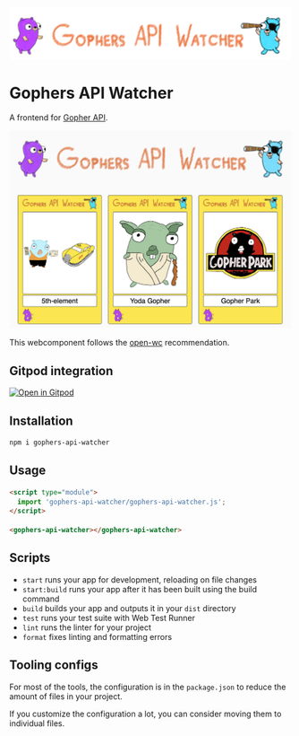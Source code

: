 ![Gophers API Watcher](./gophers-api-watcher.png)
# Gophers API Watcher

A frontend for [Gopher API](https://github.com/scraly/gophers-api).

![Gophers API Watcher](./img/screenshot.jpg)

This webcomponent follows the [open-wc](https://github.com/open-wc/open-wc) recommendation.


## Gitpod integration

[![Open in Gitpod](https://gitpod.io/button/open-in-gitpod.svg)](https://gitpod.io/#https://github.com/lostinbrittany/gophers-api-watcher.git)



## Installation

```bash
npm i gophers-api-watcher
```

## Usage

```html
<script type="module">
  import 'gophers-api-watcher/gophers-api-watcher.js';
</script>

<gophers-api-watcher></gophers-api-watcher>
```

## Scripts

- `start` runs your app for development, reloading on file changes
- `start:build` runs your app after it has been built using the build command
- `build` builds your app and outputs it in your `dist` directory
- `test` runs your test suite with Web Test Runner
- `lint` runs the linter for your project
- `format` fixes linting and formatting errors

## Tooling configs

For most of the tools, the configuration is in the `package.json` to reduce the amount of files in your project.

If you customize the configuration a lot, you can consider moving them to individual files.

